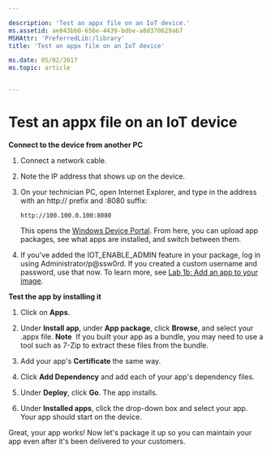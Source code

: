 ```yaml
---

description: 'Test an appx file on an IoT device.'
ms.assetid: ae043bb0-656e-4439-bdbe-a8d370629ab7
MSHAttr: 'PreferredLib:/library'
title: 'Test an appx file on an IoT device'

ms.date: 05/02/2017
ms.topic: article


---
```


# <span id="TEST_AN_APPX_FILE_ON_AN_IOT_DEVICE"></span>Test an appx file on an IoT device

**Connect to the device from another PC**

1.  Connect a network cable.

2.  Note the IP address that shows up on the device.

3.  On your technician PC, open Internet Explorer, and type in the address with an http:// prefix and :8080 suffix:

    ```
    http://100.100.0.100:8080
    ```

    This opens the [Windows Device Portal](/windows/iot-core/manage-your-device/DevicePortal). From here, you can upload app packages, see what apps are installed, and switch between them.

4.  If you've added the IOT_ENABLE_ADMIN feature in your package, log in using Administrator/p@ssw0rd.
If you created a custom username and password, use that now. To learn more, see [Lab 1b: Add an app to your image](deploy-your-app-with-a-standard-board.md).

**Test the app by installing it**

1.  Click on **Apps**.

2.  Under **Install app**, under **App package**, click **Browse**, and select your .appx file.
    **Note**  If you built your app as a bundle, you may need to use a tool such as 7-Zip to extract these files from the bundle.

3.  Add your app's **Certificate** the same way.

4.  Click **Add Dependency** and add each of your app's dependency files.

5.  Under **Deploy**, click **Go**. The app installs.

6.  Under **Installed apps**, click the drop-down box and select your app. Your app should start on the device.

Great, your app works! Now let's package it up so you can maintain your app even after it's been delivered to your customers.